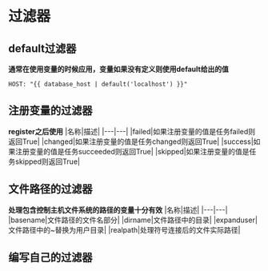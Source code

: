 # 过滤器

## default过滤器
**通常在使用变量的时候应用，变量如果没有定义则使用default给出的值**
```
HOST: "{{ database_host | default('localhost') }}"
```

## 注册变量的过滤器
**register之后使用**
|名称|描述|
|---|---|
|failed|如果注册变量的值是任务failed则返回True|
|changed|如果注册变量的值是任务changed则返回True|
|success|如果注册变量的值是任务succeeded则返回True|
|skipped|如果注册变量的值是任务skipped则返回True|

## 文件路径的过滤器
**处理包含控制主机文件系统的路径的变量十分有效**
|名称|描述|
|---|---|
|basename|文件路径的文件名部分|
|dirname|文件路径中的目录|
|expanduser|文件路径中的~替换为用户目录|
|realpath|处理符号连接后的文件实际路径|


## 编写自己的过滤器

